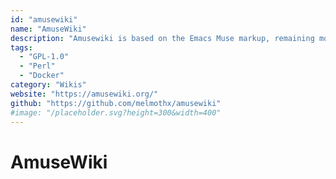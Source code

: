 ```yaml
---
id: "amusewiki"
name: "AmuseWiki"
description: "Amusewiki is based on the Emacs Muse markup, remaining mostly compatible with the original implementation. It can work as a read-only site, as a moderated wiki, or as a fully open wiki or even as a private site."
tags:
  - "GPL-1.0"
  - "Perl"
  - "Docker"
category: "Wikis"
website: "https://amusewiki.org/"
github: "https://github.com/melmothx/amusewiki"
#image: "/placeholder.svg?height=300&width=400"
---
```


# AmuseWiki
